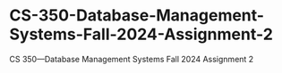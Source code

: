 # CS-350-Database-Management-Systems-Fall-2024-Assignment-2
CS 350—Database Management Systems Fall 2024 Assignment 2
